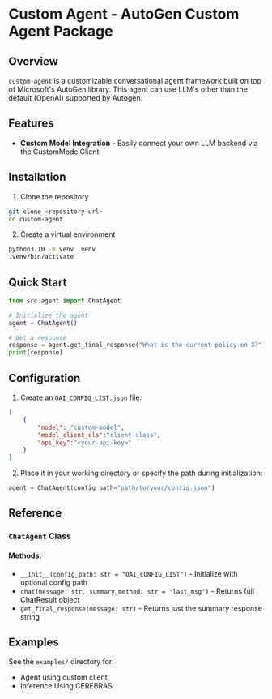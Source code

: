 # Custom Agent - AutoGen Custom Agent Package

## Overview

`custom-agent` is a customizable conversational agent framework built on top of Microsoft's AutoGen library. This agent can use LLM's other than the default (OpenAI) supported by Autogen.

## Features

- **Custom Model Integration** - Easily connect your own LLM backend via the CustomModelClient


## Installation

1. Clone the repository
```bash
git clone <repository-url>
cd custom-agent
```

2. Create a virtual environment
```bash
python3.10 -m venv .venv
.venv/bin/activate  
```

## Quick Start

```python
from src.agent import ChatAgent

# Initialize the agent
agent = ChatAgent()

# Get a response
response = agent.get_final_response("What is the current policy on X?")
print(response)
```

## Configuration

1. Create an `OAI_CONFIG_LIST.json` file:
```json
[
    {  
        "model": "custom-model",
        "model_client_cls":"client-class",
        "api_key":"<your-api-key>"
    }
]
```

2. Place it in your working directory or specify the path during initialization:
```python
agent = ChatAgent(config_path="path/to/your/config.json")
```


## Reference

### `ChatAgent` Class

#### Methods:
- `__init__(config_path: str = "OAI_CONFIG_LIST")` - Initialize with optional config path
- `chat(message: str, summary_method: str = "last_msg")` - Returns full ChatResult object
- `get_final_response(message: str)` - Returns just the summary response string

## Examples

See the `examples/` directory for:
- Agent using custom client
- Inference Using CEREBRAS